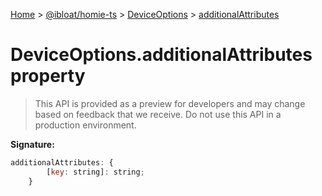[Home](./index) &gt; [@ibloat/homie-ts](./homie-ts.md) &gt; [DeviceOptions](./homie-ts.deviceoptions.md) &gt; [additionalAttributes](./homie-ts.deviceoptions.additionalattributes.md)

# DeviceOptions.additionalAttributes property

> This API is provided as a preview for developers and may change based on feedback that we receive. Do not use this API in a production environment.


**Signature:**
```javascript
additionalAttributes: {
        [key: string]: string;
    }
```
